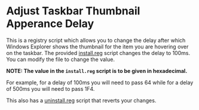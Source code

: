 # Adjust Taskbar Thumbnail Apperance Delay

This is a registry script which allows you to change the delay after which
Windows Explorer shows the thumbnail for the item you are hovering over on the
taskbar. The provided [install.reg](install.reg) script changes the delay to
100ms. You can modify the file to change the value.

**NOTE: The value in the `install.reg` script is to be given in hexadecimal.**

For example, for a delay of 100ms you will need to pass 64 while for a delay of
500ms you will need to pass 1F4.

This also has a [uninstall.reg](uninstall.reg) script that reverts your changes.
